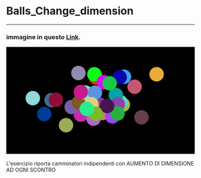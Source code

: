 # Balls_Change_dimension
 
--------------------------------------------------------------------------------------------------------------------------------------------------------------------------------------------------------------------------------
 
### immagine in questo [Link](https://editor.p5js.org/mgabriella/full/jaF2NqFDm).
 
![](3.PNG)

L'esercizio riporta camminatori indipendenti con AUMENTO DI DIMENSIONE AD OGNI SCONTRO
